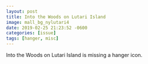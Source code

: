```yaml
---
layout: post
title: Into the Woods on Lutari Island
image: mall_bg_nylutari4
date: 2019-02-25 21:23:52 -0600
categories: [issue]
tags: [hanger, misc]
---
```


Into the Woods on Lutari Island is missing a hanger icon.